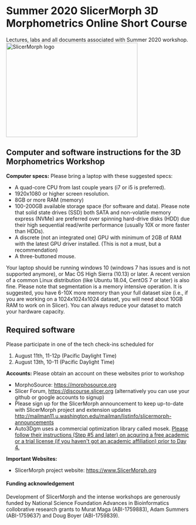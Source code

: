 # Summer 2020 SlicerMorph 3D Morphometrics Online Short Course 
Lectures, labs and all documents associated with Summer 2020 workshop.
<img alt="SlicerMorph logo" width="358" height="256" src="https://github.com/SlicerMorph/SlicerMorph.github.io/blob/master/SlicerMorph_Logos/SlicerMorph_Final_Logos-V2.jpg">

## Computer and software instructions for the 3D Morphometrics Workshop
**Computer specs:** Please bring a laptop with these suggested specs:
*	A quad-core CPU from last couple years (i7 or i5 is preferred). 
*	1920x1080 or higher screen resolution.
*	8GB or more RAM (memory)
*	100-200GB available storage space (for software and data). Please note that solid state drives (SSD) both SATA and non-volatile memory express (NVMe) are preferred over spinning hard-drive disks (HDD) due their high sequential read/write performance (usually 10X or more faster than HDDs). 
*	 A discrete (not an integrated one) GPU with minimum of 2GB of RAM with the latest GPU driver installed. (This is not a must, but a recommendation)  
*	A three-buttoned mouse. 

Your laptop should be running windows 10 (windows 7 has issues and is not supported anymore), or Mac OS High Sierra (10.13) or later.  A recent version of a common Linux distribution (like Ubuntu 18.04, CentOS 7 or later) is also fine.
Please note that segmentation is a memory intensive operation. It is suggested, you have 6-10X more memory than your full dataset size (i.e., if you are working on a 1024x1024x1024 dataset, you will need about 10GB RAM to work on in Slicer). You can always reduce your dataset to match your hardware capacity.

## Required software
Please participate in one of the tech check-ins scheduled for 
1. August 11th, 11-12p (Pacific Daylight Time)
2. August 13th, 10-11 (Pacific Daylight Time) 

**Accounts:** Please obtain an account on these websites prior to workshop
*	MorphoSource: https://morphosource.org
*	Slicer Forum, https://discourse.slicer.org (alternatively you can use your github or google accounts to signup)
*	Please sign up for the SlicerMorph announcement to keep up-to-date with SlicerMorph project and extension updates http://mailman11.u.washington.edu/mailman/listinfo/slicermorph-announcements
* Auto3Dgm uses a commercial optimization library called mosek. [Please follow their instructions (Step #5 and later) on acquring a free academic or a trial license (if you haven't got an academic affiliation) prior to Day 4.](https://toothandclaw.github.io/installations/)

**Important Websites:**

*	SlicerMorph project website: https://www.SlicerMorph.org

#### Funding acknowledgement
Development of SlicerMorph and the intense workshops are generously funded by National Science Foundation Advances in Bioinformatics collobrative research grants to Murat Maga (ABI-1759883), Adam Summers (ABI-1759637) and Doug Boyer (ABI-1759839). 
